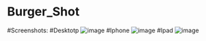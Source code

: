 # Burger_Shot
#Screenshots:
#Desktotp
![image](https://github.com/Regularname11/Burger_Shot/assets/78084972/1e523337-5e1b-480a-b21e-c13221d87c02)
#Iphone
![image](https://github.com/Regularname11/Burger_Shot/assets/78084972/ea35aea2-83a1-4408-93c2-ea5a486332a9)
#Ipad
![image](https://github.com/Regularname11/Burger_Shot/assets/78084972/d84d46f7-af65-4561-8a26-c0b3122c836d)
